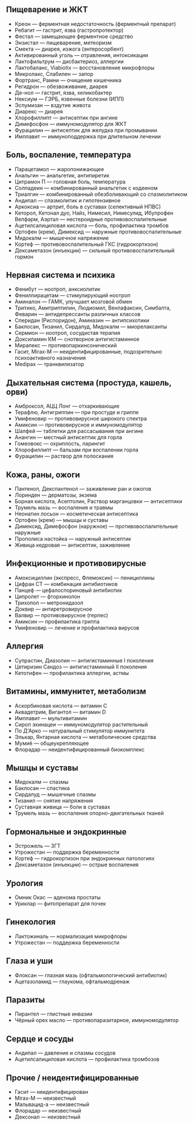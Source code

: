 ## Пищеварение и ЖКТ
- Креон — ферментная недостаточность (ферментный препарат)
- Ребагит — гастрит, язва (гастропротектор)
- Фестал — замещающее ферментное средство
- Энзистал — пищеварение, метеоризм
- Смекта — диарея, изжога (энтеросорбент)
- Активированный уголь — отравления, интоксикации
- Лактофильтрум — дисбактериоз, аллергии
- Лактобаланс, Viabiotix — восстановление микрофлоры
- Микролакс, Слабилен — запор
- Фортранс, Рамни — очищение кишечника
- Регидрон — обезвоживание, диарея
- Де-нол — гастрит, язва, хеликобактер
- Нексиум — ГЭРБ, язвенные болезни (ИПП)
- Эспумизан — вздутие живота
- Диарекс — диарея
- Хлорофиллипт — антисептик при ангине
- Димефосфон — иммуномодулятор для ЖКТ
- Фурацилин — антисептик для желудка при промывании
- Имплавит — иммуноподдержка при длительном лечении
## Боль, воспаление, температура
- Парацетамол — жаропонижающее
- Анальгин — анальгетик, антипиретик
- Цитрамон П — головная боль, температура
- Солпадеин — комбинированный анальгетик с кодеином
- Триалгин — комбинированный обезболивающий со спазмолитиком
- Андипал — спазмолитик и гипотензивное
- Аркоксиа — артрит, боль в суставах (селективный НПВС)
- Кеторол, Кетонал дуо, Найз, Нимесил, Нимесулид, Ибупрофен Велфарм, Аэртал — нестероидные противовоспалительные
- Ацетилсалициловая кислота — боль, профилактика тромбов
- Ортофен (крем), Димексид — наружные противовоспалительные
- Мидокалм — мышечное напряжение
- Кортеф — противовоспалительный ГКС (гидрокортизон)
- Дексаметазон (инъекции) — сильный противовоспалительный гормон
## Нервная система и психика
- Фенибут — ноотроп, анксиолитик
- Фенилпирацетам — стимулирующий ноотроп
- Аминалон — ГАМК, улучшает мозговой обмен
- Тритико, Амитриптилин, Людиомил, Венлафаксин, Симбалта, Феварин — антидепрессанты различных классов
- Сперидан (Риспоридон), Аминазин — антипсихотики
- Баклосан, Тизанил, Сирдалуд, Мидокалм — миорелаксанты
- Сермион — ноотроп, сосудистая терапия
- Доксиламин КМ — снотворное антигистаминное
- Мирапекс — противопаркинсонический
- Гасит, Mirax-M — неидентифицированные, подозрительно психоактивного назначения
- Medipax — транквилизатор
## Дыхательная система (простуда, кашель, орви)
- Амброксол, АЦЦ Лонг — отхаркивающие
- Терафлю, Антигриппин — при простуде и гриппе
- Умифеновир — противовирусное широкого спектра
- Амиксин — противовирусное и иммуномодулятор
- Шалфей — таблетки для рассасывания при ангине
- Анангин — местный антисептик для горла
- Гомеовокс — охриплость, ларингит
- Хлорофиллипт — бальзам при воспалении горла
- Фурацилин — раствор для полоскания
## Кожа, раны, ожоги
- Пантенол, Декспантенол — заживление ран и ожогов
- Лоринден — дерматозы, экзема
- Борная кислота, Асептолин, Раствор марганцовки — антисептики
- Трумель мазь — воспаления и травмы
- Неонатин лосьон — косметическая антисептика
- Ортофен (крем) — мышцы и суставы
- Димексид, Димефосфон (наружное) — противовоспалительные наружные
- Прополиса настойка — наружный антисептик
- Живица кедровая — антисептик, заживление
## Инфекционные и противовирусные
- Амоксициллин (экспресс, Флемоксин) — пенициллины
- Цифран СТ — комбинация антибиотиков
- Панцеф — цефалоспориновый антибиотик
- Ципролет — фторхинолон
- Трихопол — метронидазол
- Доквир — антиретровирусное
- Валвир — противовирусное (герпес)
- Амиксин — профилактика гриппа
- Умифеновир — лечение и профилактика вирусов
## Аллергия
- Супрастин, Диазолин — антигистаминные I поколения
- Цетиризин Сандоз — антигистаминный II поколения
- Кетотифен — профилактика аллергии, астмы
## Витамины, иммунитет, метаболизм
- Аскорбиновая кислота — витамин C
- Аквадетрим, Вигантол — витамин D
- Имплавит — мультивитамин
- Сироп эхинацеи — иммуномодулятор растительный
- По Д'Арко — натуральный стимулятор иммунитета
- Элькар, Янтарная кислота — метаболические средства
- Мумиё — общеукрепляющее
- Флорадар — неидентифицированный биокомплекс
## Мышцы и суставы
- Мидокалм — спазмы
- Баклосан — спастика
- Сирдалуд — мышечные спазмы
- Тизанил — снятие напряжения
- Суставная живица — боли в суставах
- Трумель мазь — воспаления опорно-двигательных тканей
## Гормональные и эндокринные
- Эстрожель — ЗГТ
- Утрожестан — поддержка беременности
- Кортеф — гидрокортизон при эндокринных патологиях
- Дексаметазон (инъекции) — острые воспаления
## Урология
- Омник Окас — аденома простаты
- Уриклар — фитопрепарат для почек
## Гинекология
- Лактожиналь — нормализация микрофлоры
- Утрожестан — поддержка беременности
## Глаза и уши
- Флоксан — глазная мазь (офтальмологический антибиотик)
- Ацетазоламид — глаукома, офтальмодренаж
## Паразиты
- Пирантел — глистные инвазии
- Чёрный орех масло — противопаразитарное, иммуномодулятор
## Сердце и сосуды
- Андипал — давление и спазмы сосудов
- Ацетилсалициловая кислота — профилактика тромбозов
## Прочие / неидентифицированные
- Гасит — неидентифицирован
- Mirax-M — неизвестный
- Мальвацид-а — неизвестный
- Флорадар — неизвестный
- Дексонал — неизвестный